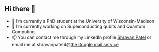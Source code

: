 ## Hi there 👋
- 🔭 I’m currently a PhD student at the University of Wisconsin-Madison
- 🌱 I’m currently working on Superconducting qubits and Quantum Computing
- 📫 You can contact me through my LinkedIn profile [Shravan Patel](www.linkedin.com/in/shravan-patel-57293b188) or email me at shravanpatel4@[the Google mail service](www.gmail.com)

<!--
**shravanpatel30/shravanpatel30** is a ✨ _special_ ✨ repository because its `README.md` (this file) appears on your GitHub profile.

Here are some ideas to get you started:

- 🔭 I’m currently working on ...working on Superconducting qubits and Quantum Computing
- 🌱 I’m currently learning ...
- 👯 I’m looking to collaborate on ...
- 🤔 I’m looking for help with ...
- 💬 Ask me about ...
- 📫 How to reach me: ...
- 😄 Pronouns: ...
- ⚡ Fun fact: ...
-->
